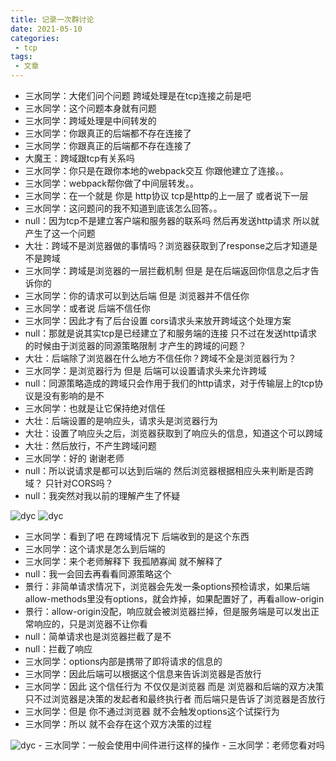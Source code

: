 ```yaml
---
title: 记录一次群讨论
date: 2021-05-10
categories:
 - tcp
tags:
 - 文章
---
```

- 三水同学：大佬们问个问题  跨域处理是在tcp连接之前是吧
- 三水同学：这个问题本身就有问题
- 三水同学：跨域处理是中间转发的
- 三水同学：你跟真正的后端都不存在连接了
- 三水同学：你跟真正的后端都不存在连接了
- 大魔王：跨域跟tcp有关系吗
- 三水同学：你只是在跟你本地的webpack交互 你跟他建立了连接。。
- 三水同学：webpack帮你做了中间层转发。。
- 三水同学：在一个就是 你是 http协议 tcp是http的上一层了 或者说下一层 
- 三水同学：这问题问的我不知道到底该怎么回答。。
- null：因为tcp不是建立客户端和服务器的联系吗 然后再发送http请求  所以就产生了这一个问题
- 大壮：跨域不是浏览器做的事情吗？浏览器获取到了response之后才知道是不是跨域
- 三水同学：跨域是浏览器的一层拦截机制 但是 是在后端返回你信息之后才告诉你的 
- 三水同学：你的请求可以到达后端 但是 浏览器并不信任你
- 三水同学：或者说 后端不信任你
- 三水同学：因此才有了后台设置 cors请求头来放开跨域这个处理方案
- null：那就是说其实tcp是已经建立了和服务端的连接 只不过在发送http请求的时候由于浏览器的同源策略限制 才产生的跨域的问题？
- 大壮：后端除了浏览器在什么地方不信任你？跨域不全是浏览器行为？
- 三水同学：是浏览器行为 但是 后端可以设置请求头来允许跨域
- null：同源策略造成的跨域只会作用于我们的http请求，对于传输层上的tcp协议是没有影响的是不
- 三水同学：也就是让它保持绝对信任
- 大壮：后端设置的是响应头，请求头是浏览器行为
- 大壮：设置了响应头之后，浏览器获取到了响应头的信息，知道这个可以跨域
- 大壮：然后放行，不产生跨域问题
- 三水同学：好的 谢谢老师
- null：所以说请求是都可以达到后端的 然后浏览器根据相应头来判断是否跨域？ 只针对CORS吗？
- null：我突然对我以前的理解产生了怀疑

<img src="https://webdyc.oss-cn-beijing.aliyuncs.com/blog/%E5%BE%AE%E4%BF%A1%E5%9B%BE%E7%89%87_20210512105200.png" alt="dyc" title="dyc" class="zoom-custom-imgs">

<img src="https://webdyc.oss-cn-beijing.aliyuncs.com/blog/%E5%BE%AE%E4%BF%A1%E5%9B%BE%E7%89%87_20210512105211.png" alt="dyc" title="dyc" class="zoom-custom-imgs">

- 三水同学：看到了吧 在跨域情况下 后端收到的是这个东西
- 三水同学：这个请求是怎么到后端的
- 三水同学：来个老师解释下 我孤陋寡闻 就不解释了
- null：我一会回去再看看同源策略这个
- 景行：非简单请求情况下，浏览器会先发一条options预检请求，如果后端allow-methods里没有options，就会炸掉，如果配置好了，再看allow-origin
- 景行：allow-origin没配，响应就会被浏览器拦掉，但是服务端是可以发出正常响应的，只是浏览器不让你看
- null：简单请求也是浏览器拦截了是不 
- null：拦截了响应
- 三水同学：options内部是携带了即将请求的信息的
- 三水同学：因此后端可以根据这个信息来告诉浏览器是否放行
- 三水同学：因此 这个信任行为 不仅仅是浏览器 而是 浏览器和后端的双方决策 只不过浏览器是决策的发起者和最终执行者 而后端只是告诉了浏览器是否放行
- 三水同学：但是 你不通过浏览器 就不会触发options这个试探行为
- 三水同学：所以 就不会存在这个双方决策的过程
<img src="https://webdyc.oss-cn-beijing.aliyuncs.com/blog/%E5%BE%AE%E4%BF%A1%E5%9B%BE%E7%89%87_20210512105719.png" alt="dyc" title="dyc" class="zoom-custom-imgs">
- 三水同学：一般会使用中间件进行这样的操作
- 三水同学：老师您看对吗











